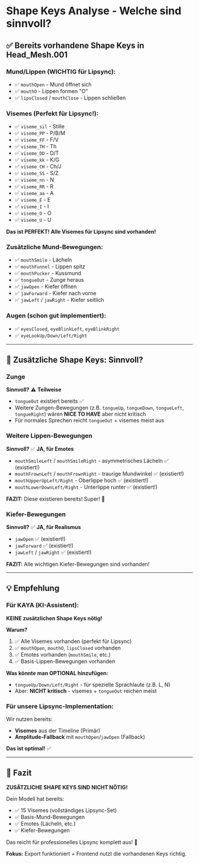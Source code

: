 # Shape Keys Analyse - Welche sind sinnvoll?

## ✅ Bereits vorhandene Shape Keys in Head_Mesh.001

### Mund/Lippen (WICHTIG für Lipsync):
- ✅ `mouthOpen` - Mund öffnet sich
- ✅ `mouthO` - Lippen formen "O"
- ✅ `lipsClosed` / `mouthClose` - Lippen schließen

### Visemes (Perfekt für Lipsync!):
- ✅ `viseme_sil` - Stille
- ✅ `viseme_PP` - P/B/M
- ✅ `viseme_FF` - F/V
- ✅ `viseme_TH` - Th
- ✅ `viseme_DD` - D/T
- ✅ `viseme_kk` - K/G
- ✅ `viseme_CH` - Ch/J
- ✅ `viseme_SS` - S/Z
- ✅ `viseme_nn` - N
- ✅ `viseme_RR` - R
- ✅ `viseme_aa` - A
- ✅ `viseme_E` - E
- ✅ `viseme_I` - I
- ✅ `viseme_O` - O
- ✅ `viseme_U` - U

**Das ist PERFEKT! Alle Visemes für Lipsync sind vorhanden!**

### Zusätzliche Mund-Bewegungen:
- ✅ `mouthSmile` - Lächeln
- ✅ `mouthFunnel` - Lippen spitz
- ✅ `mouthPucker` - Kussmund
- ✅ `tongueOut` - Zunge heraus
- ✅ `jawOpen` - Kiefer öffnen
- ✅ `jawForward` - Kiefer nach vorne
- ✅ `jawLeft` / `jawRight` - Kiefer seitlich

### Augen (schon gut implementiert):
- ✅ `eyesClosed`, `eyeBlinkLeft`, `eyeBlinkRight`
- ✅ `eyeLookUp/Down/Left/Right`

---

## 🤔 Zusätzliche Shape Keys: Sinnvoll?

### **Zunge**
**Sinnvoll?** ⚠️ **Teilweise**
- `tongueOut` existiert bereits ✅
- Weitere Zungen-Bewegungen (z.B. `tongueUp`, `tongueDown`, `tongueLeft`, `tongueRight`) wären **NICE TO HAVE** aber nicht kritisch
- Für normales Sprechen reicht `tongueOut` + visemes meist aus

### **Weitere Lippen-Bewegungen**
**Sinnvoll?** ✅ **JA, für Emotes**
- `mouthSmileLeft` / `mouthSmileRight` - asymmetrisches Lächeln ✅ (existiert!)
- `mouthFrownLeft` / `mouthFrownRight` - traurige Mundwinkel ✅ (existiert!)
- `mouthUpperUpLeft/Right` - Oberlippe hoch ✅ (existiert!)
- `mouthLowerDownLeft/Right` - Unterlippe runter ✅ (existiert!)

**FAZIT:** Diese existieren bereits! Super! 🎉

### **Kiefer-Bewegungen**
**Sinnvoll?** ✅ **JA, für Realismus**
- `jawOpen` ✅ (existiert!)
- `jawForward` ✅ (existiert!)
- `jawLeft` / `jawRight` ✅ (existiert!)

**FAZIT:** Alle wichtigen Kiefer-Bewegungen sind vorhanden!

---

## 💡 Empfehlung

### **Für KAYA (KI-Assistent):**
**KEINE zusätzlichen Shape Keys nötig!**

**Warum?**
1. ✅ Alle Visemes vorhanden (perfekt für Lipsync)
2. ✅ `mouthOpen`, `mouthO`, `lipsClosed` vorhanden
3. ✅ Emotes vorhanden (`mouthSmile`, etc.)
4. ✅ Basis-Lippen-Bewegungen vorhanden

**Was könnte man OPTIONAL hinzufügen:**
- `tongueUp/Down/Left/Right` - für spezielle Sprachlaute (z.B. L, N)
- Aber: **NICHT kritisch** - visemes + `tongueOut` reichen meist

### **Für unsere Lipsync-Implementation:**
Wir nutzen bereits:
- **Visemes** aus der Timeline (Primär)
- **Amplitude-Fallback** mit `mouthOpen`/`jawOpen` (Fallback)

**Das ist optimal!** ✅

---

## 🎯 Fazit

**ZUSÄTZLICHE SHAPE KEYS SIND NICHT NÖTIG!**

Dein Modell hat bereits:
- ✅ 15 Visemes (vollständiges Lipsync-Set)
- ✅ Basis-Mund-Bewegungen
- ✅ Emotes (Lächeln, etc.)
- ✅ Kiefer-Bewegungen

Das reicht für professionelles Lipsync komplett aus! 🎉

**Fokus:** Export funktioniert + Frontend nutzt die vorhandenen Keys richtig.


